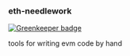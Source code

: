 ### eth-needlework

[![Greenkeeper badge](https://badges.greenkeeper.io/kumavis/eth-needlework.svg)](https://greenkeeper.io/)

tools for writing evm code by hand